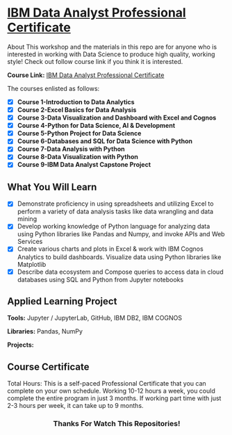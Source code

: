 # [IBM Data Analyst Professional Certificate](https://www.coursera.org/professional-certificates/ibm-data-analyst)


About This workshop and the materials in this repo are for anyone who is interested in working with Data Science to produce high quality, working style! Check out follow course link if you think it is interested.

**Course Link:** [IBM Data Analyst Professional Certificate](https://www.coursera.org/professional-certificates/ibm-data-analyst)

The courses enlisted as follows:

- [x] **Course 1-Introduction to Data Analytics**
- [x] **Course 2-Excel Basics for Data Analysis**
- [x] **Course 3-Data Visualization and Dashboard with Excel and Cognos**
- [x] **Course 4-Python for Data Science, AI & Development**
- [x] **Course 5-Python Project for Data Science**
- [x] **Course 6-Databases and SQL for Data Science with Python**
- [x] **Course 7-Data Analysis with Python**
- [x] **Course 8-Data Visualization with Python**
- [x] **Course 9-IBM Data Analyst Capstone Project**

## What You Will Learn

- [x] Demonstrate proficiency in using spreadsheets and utilizing Excel to perform a variety of data analysis tasks like data wrangling and data mining
- [x] Develop working knowledge of Python language for analyzing data using Python libraries like Pandas and Numpy, and invoke APIs and Web Services
- [x] Create various charts and plots in Excel & work with IBM Cognos Analytics to build dashboards. Visualize data using Python libraries like Matplotlib
- [x] Describe data ecosystem and Compose queries to access data in cloud databases using SQL and Python from Jupyter notebooks

## Applied Learning Project

**Tools:** Jupyter / JupyterLab, GitHub, IBM DB2, IBM COGNOS

**Libraries:** Pandas, NumPy

**Projects:** 

## Course Certificate

Total Hours: This is a self-paced Professional Certificate that you can complete on your own schedule. Working 10-12 hours a week, you could complete the entire program in just 3 months. If working part time with just 2-3 hours per week, it can take up to 9 months.

<div align="center">

### Thanks For Watch This Repositories!
